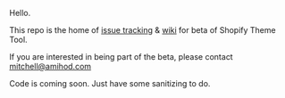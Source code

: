 Hello.

This repo is the home of [issue tracking](https://github.com/meeech/Shopify-Theme-Tool-Public/issues) & [wiki](https://github.com/meeech/Shopify-Theme-Tool-Public/wiki) for beta of Shopify Theme Tool.

If you are interested in being part of the beta, please contact mitchell@amihod.com

Code is coming soon. Just have some sanitizing to do.
